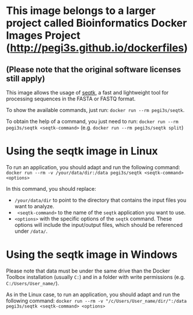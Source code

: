 # This image belongs to a larger project called Bioinformatics Docker Images Project (http://pegi3s.github.io/dockerfiles)
## (Please note that the original software licenses still apply)

This image allows the usage of [seqtk](https://github.com/lh3/seqtk), a fast and lightweight tool for processing sequences in the FASTA or FASTQ format.

To show the available commands, just run: `docker run --rm pegi3s/seqtk`.

To obtain the help of a command, you just need to run: `docker run --rm pegi3s/seqtk <seqtk-command>` (e.g. `docker run --rm pegi3s/seqtk split`)

# Using the seqtk image in Linux

To run an application, you should adapt and run the following command: `docker run --rm -v /your/data/dir:/data pegi3s/seqtk <seqtk-command> <options>`

In this command, you should replace:
- `/your/data/dir` to point to the directory that contains the input files you want to analyze.
- ` <seqtk-command>` to the name of the `seqtk` application you want to use.
- `<options>` with the specific options of the `seqtk` command. These options will include the input/output files, which should be referenced under `/data/`.

# Using the seqtk image in Windows

Please note that data must be under the same drive than the Docker Toolbox installation (usually `C:`) and in a folder with write permissions (e.g. `C:/Users/User_name/`).

As in the Linux case, to run an application, you should adapt and run the following command: `docker run --rm -v "/c/Users/User_name/dir/":/data pegi3s/seqtk <seqtk-command> <options>`
